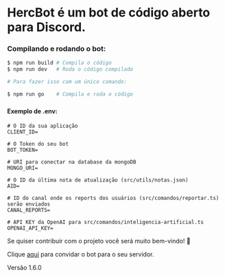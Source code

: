 # HercBot é um bot de código aberto para Discord.

### 

### Compilando e rodando o bot:

```bash
$ npm run build # Compila o código
$ npm run dev   # Roda o código compilado

# Para fazer isso com um único comando:

$ npm run go    # Compila e roda o código
```

###

#### Exemplo de .env:
```env
# O ID da sua aplicação
CLIENT_ID=

# O Token do seu bot
BOT_TOKEN=

# URI para conectar na database da mongoDB
MONGO_URI=

# O ID da última nota de atualização (src/utils/notas.json)
AID=

# ID do canal onde os reports dos usuários (src/comandos/reportar.ts) serão enviados
CANAL_REPORTS=

# API KEY da OpenAI para src/comandos/inteligencia-artificial.ts
OPENAI_API_KEY=
```

Se quiser contribuir com o projeto você será muito bem-vindo! 🤗

Clique [aqui](https://discord.com/api/oauth2/authorize?client_id=998826027117719694&permissions=8&scope=bot%20applications.commands) para convidar o bot para o seu servidor.

Versão 1.6.0
